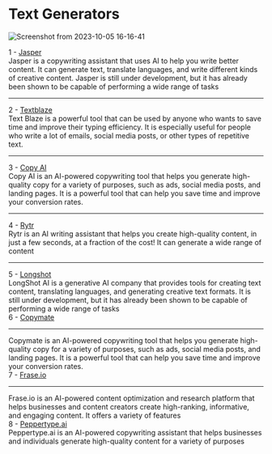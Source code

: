 <h1>
    Text Generators
</h1>

![Screenshot from 2023-10-05 16-16-41](https://github.com/echoWebNerds/Dev-Bookmarks/assets/122268379/fcf4093f-f319-42d3-9466-e4175435414f)


1 - <a href="https://www.googleadservices.com/pagead/aclk?sa=L&ai=DChcSEwjX0t_N89yBAxWGvXcKHWo7ATUYABAAGgJlZg&gclid=Cj0KCQjwmvSoBhDOARIsAK6aV7gcFGkmSvqSQvX1XdifoZG6N7sGo_BKfF4FXCmXQNgm_Y-zBI4NSJIaAhU1EALw_wcB&ohost=www.google.com&cid=CAESVeD2v8VtVPL8sq4TJsb5J_EPOSBsxxg-GGdXtRc5H7xA3Q3ugwlV5MUvQkptfXtKaqPKgsn8Pl-6cU5jjQG-HQpfIKSwPvQy0wXpU4A8uElzaGs1Dg4&sig=AOD64_1E9V2ULCfDW-eg8QV2W7sJoEy5gg&q&adurl&ved=2ahUKEwi7gNbN89yBAxWGh_0HHcm6Aa8Q0Qx6BAgPEAE">Jasper</a> <br>
Jasper is a copywriting assistant that uses AI to help you write better content. It can generate text, translate languages, and write different kinds of creative content. Jasper is still under development, but it has already been shown to be capable of performing a wide range of tasks <br>
<hr>
2 - <a href="https://blaze.today/">Textblaze</a> <br>
Text Blaze is a powerful tool that can be used by anyone who wants to save time and improve their typing efficiency. It is especially useful for people who write a lot of emails, social media posts, or other types of repetitive text.<br>
<hr>

3 - <a href="https://www.copy.ai/">Copy AI</a> <br>
Copy AI is an AI-powered copywriting tool that helps you generate high-quality copy for a variety of purposes, such as ads, social media posts, and landing pages. It is a powerful tool that can help you save time and improve your conversion rates.
<br>
<hr>

4 - <a href="https://rytr.me/?via=ninh-mmo&gclid=Cj0KCQjwmvSoBhDOARIsAK6aV7jb7i9cQZnyd_8l5oJgnq4NM62kVNI-puPpTYi3RIqziX-YnfE9jaYaAj-mEALw_wcB">Rytr</a> <br>
Rytr is an AI writing assistant that helps you create high-quality content, in just a few seconds, at a fraction of the cost! It can generate a wide range of content
<br>
<hr>

5 - <a href="https://www.googleadservices.com/pagead/aclk?sa=L&ai=DChcSEwjCvYjC89yBAxXM7O0KHZCLAMoYABAAGgJkZw&gclid=Cj0KCQjwmvSoBhDOARIsAK6aV7gQWUqytug4h-r4UPH3PmutHDeIsntZqE4ENzgCkzItU-HaFwe2UrkaAncDEALw_wcB&ohost=www.google.com&cid=CAESVeD2pJfjDCfhHD7AEThHRjek7qIFrGreRZCu2dwoq7BMe6jTx40lOZYRnwaX66on1waLElJ_SIL-T3ZRD-DXYmWOnCDX5CU5zZodHXF8J8raXkiMjAQ&sig=AOD64_1exve7qy68qdUxQD5PSQf0Lz7dIQ&q&adurl&ved=2ahUKEwjngYDC89yBAxWwh_0HHcBdLxsQ0Qx6BAgFEAE">Longshot</a> <br>
LongShot AI is a generative AI company that provides tools for creating text content, translating languages, and generating creative text formats. It is still under development, but it has already been shown to be capable of performing a wide range of tasks <br>
6 - <a href="https://copymate.app/">Copymate</a> <br>
<hr>

Copymate is an AI-powered copywriting tool that helps you generate high-quality copy for a variety of purposes, such as ads, social media posts, and landing pages. It is a powerful tool that can help you save time and improve your conversion rates.<br>
7 - <a href="https://www.frase.io/">Frase.io</a> <br>
<hr>

Frase.io is an AI-powered content optimization and research platform that helps businesses and content creators create high-ranking, informative, and engaging content. It offers a variety of features <br>
8 - <a href="https://www.peppercontent.io/peppertype-ai/">Peppertype.ai</a> <br>
Peppertype.ai is an AI-powered copywriting assistant that helps businesses and individuals generate high-quality content for a variety of purposes

